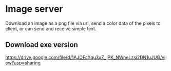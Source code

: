 # Image server

Download an image as a png file via url, send a color data of the pixels to client, or can send and receive simple text.


## Download exe version

https://drive.google.com/file/d/1AJOFcXqu3xZ_jPK_NWneLzsi2DN1uJUG/view?usp=sharing
